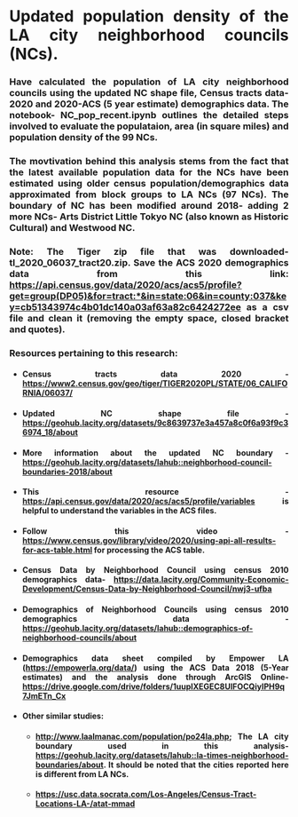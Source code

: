 <div style = "text-align: justify"> 
  
# **Updated population density of the LA city neighborhood councils (NCs).**
  
### Have calculated the population of LA city neighborhood councils using the updated NC shape file, Census tracts data-2020 and 2020-ACS (5 year estimate) demographics data. The notebook- NC_pop_recent.ipynb outlines the detailed steps involved to evaluate the populataion, area (in square miles) and population density of the 99 NCs. 
  
### The movtivation behind this analysis stems from the fact that the latest available population data for the NCs have been estimated using older census  population/demographics data approximated from block groups to LA NCs (97 NCs). The boundary of NC has been modified around 2018- adding 2 more NCs- Arts District Little Tokyo NC (also known as Historic Cultural) and Westwood NC. 

### Note: The Tiger zip file that was downloaded- tl_2020_06037_tract20.zip. Save the ACS 2020 demographics data from this link: https://api.census.gov/data/2020/acs/acs5/profile?get=group(DP05)&for=tract:*&in=state:06&in=county:037&key=cb51343974c4b01dc140a03af63a82c6424272ee as a csv file and clean it (removing the empty space, closed bracket and quotes). 

### Resources pertaining to this research:

- #### Census tracts data 2020 - https://www2.census.gov/geo/tiger/TIGER2020PL/STATE/06_CALIFORNIA/06037/
- #### Updated NC shape file - https://geohub.lacity.org/datasets/9c8639737e3a457a8c0f6a93f9c36974_18/about
- #### More information about the updated NC boundary - https://geohub.lacity.org/datasets/lahub::neighborhood-council-boundaries-2018/about
- #### This resource - https://api.census.gov/data/2020/acs/acs5/profile/variables is helpful to understand the variables in the ACS files.
- #### Follow this video - https://www.census.gov/library/video/2020/using-api-all-results-for-acs-table.html for processing the ACS table. 
- #### Census Data by Neighborhood Council using census 2010 demographics data- https://data.lacity.org/Community-Economic-Development/Census-Data-by-Neighborhood-Council/nwj3-ufba
- #### Demographics of Neighborhood Councils using census 2010 demographics data - https://geohub.lacity.org/datasets/lahub::demographics-of-neighborhood-councils/about
- #### Demographics data sheet compiled by Empower LA (https://empowerla.org/data/) using the ACS Data 2018 (5-Year estimates) and the analysis done through ArcGIS Online- https://drive.google.com/drive/folders/1uupIXEGEC8UlFOCQiyIPH9q7JmETn_Cx
- #### Other similar studies:
  * #### http://www.laalmanac.com/population/po24la.php; The LA city boundary used in this analysis- https://geohub.lacity.org/datasets/lahub::la-times-neighborhood-boundaries/about. It should be noted that the cities reported here is different from LA NCs. 
  * #### https://usc.data.socrata.com/Los-Angeles/Census-Tract-Locations-LA-/atat-mmad
